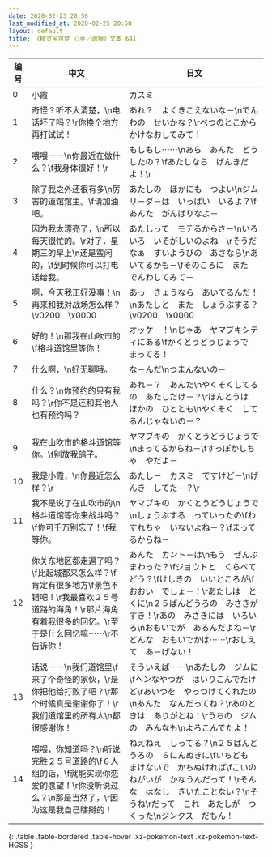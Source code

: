 ```yaml
---
date: 2020-02-23 20:56
last_modified_at: 2020-02-25 20:50
layout: default
title: 《精灵宝可梦 心金／魂银》文本 641
---
```

| 编号 | 中文 | 日文 |
| ---- | ---- | ---- |
| 0 | 小霞 | カスミ |
| 1 | 奇怪？听不大清楚，\n电话坏了吗？\r你换个地方再打试试！ | あれ？　よくきこえないな－\nでんわの　せいかな？\rべつのとこから　かけなおしてみて！ |
| 2 | 喂喂⋯⋯\n你最近在做什么？\f我身体很好！\r | もしもし⋯⋯\nあら　あんた　どうしたの？\fあたしなら　げんきだよ！\r |
| 3 | 除了我之外还很有多\n厉害的道馆馆主。\f请加油吧。 | あたしの　ほかにも　つよい\nジムリ－ダ－は　いっぱい　いるよ？\fあんた　がんばりなよ－ |
| 4 | 因为我太漂亮了，\n所以每天很忙的。\r对了，星期三的早上\n还是蛮闲的，\f到时候你可以打电话给我。 | あたしって　モテるからさ－\nいろいろ　いそがしいのよね－\rそうだなぁ　すいようびの　あさなら\nあいてるかも－\fそのころに　また　でんわしてみて－ |
| 5 | 啊，今天我正好没事！\n再来和我对战场怎么样？\v0200　\x0000 | あっ　きょうなら　あいてるんだ！\nあたしと　また　しょうぶする？\v0200　\x0000 |
| 6 | 好的！\n那我在山吹市的\f格斗道馆里等你！ | オッケ－！\nじゃあ　ヤマブキシティにある\fかくとうどうじょうで　まってる！ |
| 7 | 什么啊，\n好无聊哦。 | な－んだ\nつまんないの－ |
| 8 | 什么？\n你预约的只有我吗？\r你不是还和其他人也有预约吗？ | あれ－？　あんた\nやくそくしてるの　あたしだけ－？\rほんとうは　ほかの　ひととも\nやくそく　してるんじゃないの－？ |
| 9 | 我在山吹市的格斗道馆等你。\f别放我鸽子。 | ヤマブキの　かくとうどうじょうで\nまってるからね－\fすっぽかしちゃ　やだよ－ |
| 10 | 我是小霞，\n你最近怎么样？\r | あたし－　カスミ　ですけど－\nげんき　してた－？\r |
| 11 | 我不是说了在山吹市的\n格斗道馆等你来战斗吗？\f你可千万别忘了！\f我等你。 | ヤマブキの　かくとうどうじょうで\nしょうぶする　っていったの\fわすれちゃ　いないよね－？\fまってるからね－ |
| 12 | 你关东地区都走遍了吗？\f比起城都来怎么样？\f肯定有很多地方\f景色不错吧！\r我最喜欢２５号道路的海角！\r那片海角有着我很多的回忆。\r至于是什么回忆嘛⋯⋯\r不告诉你！ | あんた　カント－は\nもう　ぜんぶ　まわった？\fジョウトと　くらべて　どう？\fけしきの　いいところが\fおおい　でしょ－！\rあたしは　とくに\n２５ばんどうろの　みさきが　すき！\rあの　みさきには　いろいろ\nおもいでが　あるんだよね－\rどんな　おもいでかは⋯⋯\rおしえて　あ－げない！ |
| 13 | 话说⋯⋯\n我们道馆里\f来了个奇怪的家伙，\r是你把他给打败了吧？\r那个时候真是谢谢你了！\r我们道馆里的所有人\n都很感谢你！ | そういえば⋯⋯\nあたしの　ジムに\fヘンなやつが　はいりこんでたけど\rあいつを　やっつけてくれたの\nあんた　なんだってね？\rあのときは　ありがとね！\rうちの　ジムの　みんなも\nよろこんでたよ！ |
| 14 | 喂喂，你知道吗？\n听说完胜２５号道路的\f６人组的话，\f就能实现你恋爱的愿望！\r你没听说过么？\n那是当然了，\r因为这是我自己瞎掰的！ | ねえねえ　しってる？\n２５ばんどうろの　６にんぬきに\fいちども　まけないで　かちぬければ\fこいの　ねがいが　かなうんだって！\rそんな　はなし　きいたことない？\nそうね\rだって　これ　あたしが　つくった\nジンクス　だもん！ |
{: .table .table-bordered .table-hover .xz-pokemon-text .xz-pokemon-text-HGSS }
